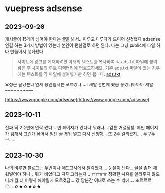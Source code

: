 # vuepress adsense

## 2023-09-26
게시글이 15개가 넘어야 한다는 글을 봐서.. 미루고 미루다가 드디어 신청했다
adsense 연결 하는 3가지 방법이 있는데 본인이 편한걸로 하면 된다.
나는 그냥 public에 파일 하나 만들어서 넣어줬다

> 사이트에 광고를 게재하려면 아래의 텍스트를 복사하여 각 ads.txt 파일에 붙여넣은 후 사이트의 루트 디렉터리에 업로드하세요. 기존 ads.txt 파일이 있는 경우에는 텍스트를 각 파일에 붙여넣기만 하면 됩니다.  [ads.txt](https://support.google.com/adsense/answer/7532444?hl=ko)

요청은 끝났는데 언제 승인될지는 모르겠다....! 제발 한번에 됬음 좋겠다아아아 제발~~~~~~~~~~

[https://www.google.com/adsense](https://www.google.com/adsense)


## 2023-10-11 
진짜 딱 2주만에 연락 왔다 .. 빈 페이지가 있다나 뭐라나... 암튼 거절당함.
 메인 페이지가 휑해서 그런가 싶어서 일단 글 채워 넣고 다시 신청함... 또 2주 걸리겠지.... 두구두구.....

## 2023-10-30
나의 비루한 블로그는 두번이나 애드고시에서 탈락했따.... 눈물이 난다...
글을 좀더 채워넣어야 하나... 뭐가 비었다고 자꾸 그러는지... ㅠㅠㅠㅠ 정확한 사유를 알려주지 않으니까 뭘 더 어떻게 해야될지 모르겠담... 걍 당분간 이대로 쓰는 수 밖에.... 또르르르르....☆★☆★☆★

<!--stackedit_data:
eyJoaXN0b3J5IjpbLTEwODk2MzQ2ODQsMTE4MzI5MDQxM119
-->